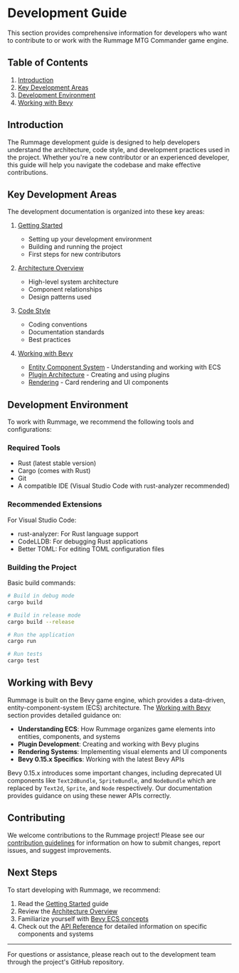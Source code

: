 # Development Guide

This section provides comprehensive information for developers who want to contribute to or work with the Rummage MTG Commander game engine.

## Table of Contents

1. [Introduction](#introduction)
2. [Key Development Areas](#key-development-areas)
3. [Development Environment](#development-environment)
4. [Working with Bevy](#working-with-bevy)

## Introduction

The Rummage development guide is designed to help developers understand the architecture, code style, and development practices used in the project. Whether you're a new contributor or an experienced developer, this guide will help you navigate the codebase and make effective contributions.

## Key Development Areas

The development documentation is organized into these key areas:

1. [Getting Started](getting_started.md)
   - Setting up your development environment
   - Building and running the project
   - First steps for new contributors

2. [Architecture Overview](architecture.md)
   - High-level system architecture
   - Component relationships
   - Design patterns used

3. [Code Style](code_style.md)
   - Coding conventions
   - Documentation standards
   - Best practices

4. [Working with Bevy](bevy_guide/index.md)
   - [Entity Component System](bevy_guide/ecs.md) - Understanding and working with ECS
   - [Plugin Architecture](bevy_guide/plugins.md) - Creating and using plugins
   - [Rendering](bevy_guide/rendering.md) - Card rendering and UI components

## Development Environment

To work with Rummage, we recommend the following tools and configurations:

### Required Tools

- Rust (latest stable version)
- Cargo (comes with Rust)
- Git
- A compatible IDE (Visual Studio Code with rust-analyzer recommended)

### Recommended Extensions

For Visual Studio Code:
- rust-analyzer: For Rust language support
- CodeLLDB: For debugging Rust applications
- Better TOML: For editing TOML configuration files

### Building the Project

Basic build commands:

```bash
# Build in debug mode
cargo build

# Build in release mode
cargo build --release

# Run the application
cargo run

# Run tests
cargo test
```

## Working with Bevy

Rummage is built on the Bevy game engine, which provides a data-driven, entity-component-system (ECS) architecture. The [Working with Bevy](bevy_guide/index.md) section provides detailed guidance on:

- **Understanding ECS**: How Rummage organizes game elements into entities, components, and systems
- **Plugin Development**: Creating and working with Bevy plugins
- **Rendering Systems**: Implementing visual elements and UI components
- **Bevy 0.15.x Specifics**: Working with the latest Bevy APIs

Bevy 0.15.x introduces some important changes, including deprecated UI components like `Text2dBundle`, `SpriteBundle`, and `NodeBundle` which are replaced by `Text2d`, `Sprite`, and `Node` respectively. Our documentation provides guidance on using these newer APIs correctly.

## Contributing

We welcome contributions to the Rummage project! Please see our [contribution guidelines](../CONTRIBUTING.md) for information on how to submit changes, report issues, and suggest improvements.

## Next Steps

To start developing with Rummage, we recommend:

1. Read the [Getting Started](getting_started.md) guide
2. Review the [Architecture Overview](architecture.md)
3. Familiarize yourself with [Bevy ECS concepts](bevy_guide/ecs.md)
4. Check out the [API Reference](../api/index.md) for detailed information on specific components and systems

---

For questions or assistance, please reach out to the development team through the project's GitHub repository. 